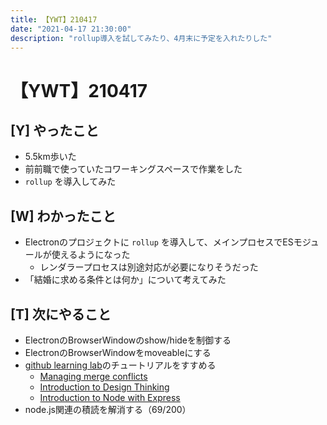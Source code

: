 ```yaml
---
title: 【YWT】210417
date: "2021-04-17 21:30:00"
description: "rollup導入を試してみたり、4月末に予定を入れたりした"
---
```


# 【YWT】210417

## [Y] やったこと

- 5.5km歩いた
- 前前職で使っていたコワーキングスペースで作業をした
- `rollup` を導入してみた

## [W] わかったこと

- Electronのプロジェクトに `rollup` を導入して、メインプロセスでESモジュールが使えるようになった
  - レンダラープロセスは別途対応が必要になりそうだった
- 「結婚に求める条件とは何か」について考えてみた

## [T] 次にやること

- ElectronのBrowserWindowのshow/hideを制御する
- ElectronのBrowserWindowをmoveableにする
- [github learning lab](https://lab.github.com/githubtraining)のチュートリアルをすすめる
  - [Managing merge conflicts](https://lab.github.com/githubtraining/managing-merge-conflicts)
  - [Introduction to Design Thinking](https://lab.github.com/githubtraining/introduction-to-design-thinking)
  - [Introduction to Node with Express](https://lab.github.com/everydeveloper/introduction-to-node-with-express)
- node.js関連の積読を解消する（69/200）
